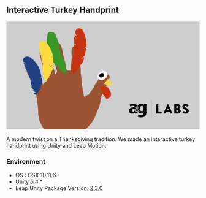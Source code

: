 ## Interactive Turkey Handprint 

![alt](./screenshots/screenshot00.png)

A modern twist on a Thanksgiving tradition. We made an interactive turkey handprint using Unity and Leap Motion.

### Environment
* OS : OSX 10.11.6
* Unity 5.4.*
* Leap Unity Package Version: [2.3.0](https://github.com/leapmotion/LeapMotionCoreAssets/releases/tag/v2.3.0)
